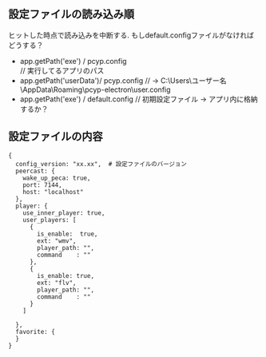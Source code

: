 

## 設定ファイルの読み込み順
ヒットした時点で読み込みを中断する.
もしdefault.configファイルがなければどうする？
- app.getPath('exe') / pcyp.config      
  // 実行してるアプリのパス
- app.getPath('userData')/ pcyp.config
  // -> C:\Users\ユーザー名\AppData\Roaming\pcyp-electron\user.config
- app.getPath('exe') / default.config
  // 初期設定ファイル → アプリ内に格納するか？


## 設定ファイルの内容
```
{
  config_version: "xx.xx",  # 設定ファイルのバージョン
  peercast: {
    wake_up_peca: true,
    port: 7144,
    host: "localhost"
  },
  player: {
    use_inner_player: true,
    user_players: [
      {
        is_enable:  true,
        ext: "wmv",
        player_path: "",
        command    : ""
      },
      {
        is_enable: true,
        ext: "flv",
        player_path: "",
        command    : ""
      }
    ]

  },
  favorite: {
  }
}
```
